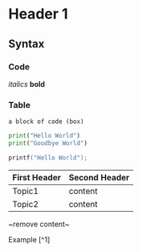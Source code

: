 # Header 1

## Syntax

### Code

*italics* **bold**

### Table


```
a block of code (box)
```

```python
print("Hello World")
print("Goodbye World")
```

```c
printf("Hello World");
```

First Header | Second Header
------------ | -------------
Topic1 | content
Topic2 | content

~remove content~

Example [^1]

